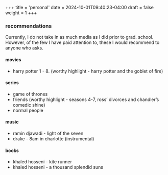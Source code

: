 +++
title = 'personal'
date = 2024-10-01T09:40:23-04:00
draft = false
weight = 1
+++
 

### recommendations
Currently, I do not take in as much media as I did prior to grad. school. However, of the few I have paid attention to, these I would recommend to anyone who asks.

#### movies
- harry potter 1 - 8. (worthy highlight - harry potter and the goblet of fire)

#### series
- game of thrones
- friends (worthy highlight - seasons 4-7, ross’ divorces and chandler’s comedic shine)
- normal people

#### music
- ramin djawadi - light of the seven
- drake - 8am in charlotte (instrumental)

#### books
- khaled hosseni - kite runner
- khaled hosseni - a thousand splendid suns
